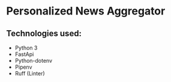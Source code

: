 # Personalized News Aggregator


## Technologies used:

- Python 3
- FastApi
- Python-dotenv
- Pipenv
- Ruff (Linter)